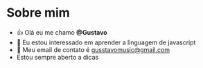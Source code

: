 # Sobre mim

- :+1: Olá eu me chamo **@Gustavo**
- 👀 Eu estou interessado em aprender a linguagem de javascript
- 🌱 Meu email de contato é gusstavomusic@gmail.com
- Estou sempre aberto a dicas

<!---
gustavofxs/gustavofxs is a ✨ special ✨ repository because its `README.md` (this file) appears on your GitHub profile.
You can click the Preview link to take a look at your changes.
--->
